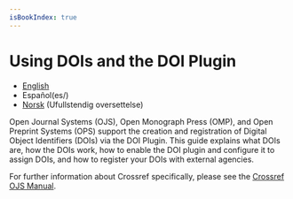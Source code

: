 ```yaml
---
isBookIndex: true
---
```

# Using DOIs and the DOI Plugin

- [English](en/)
- Español(es/)
- [Norsk](no/) (Ufullstendig oversettelse)

Open Journal Systems (OJS), Open Monograph Press (OMP), and Open Preprint Systems (OPS) support the creation and registration of Digital Object Identifiers (DOIs) via the DOI Plugin. This guide explains what DOIs are, how the DOIs work, how to enable the DOI plugin and configure it to assign DOIs, and how to register your DOIs with external agencies.

For further information about Crossref specifically, please see the [Crossref OJS Manual](/crossref-ojs-manual/).
